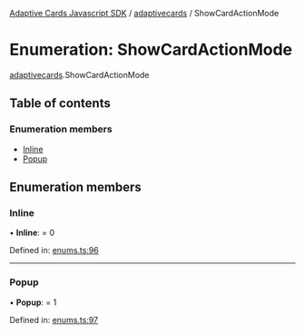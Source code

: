 [Adaptive Cards Javascript SDK](../README.md) / [adaptivecards](../modules/adaptivecards.md) / ShowCardActionMode

# Enumeration: ShowCardActionMode

[adaptivecards](../modules/adaptivecards.md).ShowCardActionMode

## Table of contents

### Enumeration members

- [Inline](adaptivecards.showcardactionmode.md#inline)
- [Popup](adaptivecards.showcardactionmode.md#popup)

## Enumeration members

### Inline

• **Inline**: = 0

Defined in: [enums.ts:96](https://github.com/microsoft/AdaptiveCards/blob/0938a1f10/source/nodejs/adaptivecards/src/enums.ts#L96)

___

### Popup

• **Popup**: = 1

Defined in: [enums.ts:97](https://github.com/microsoft/AdaptiveCards/blob/0938a1f10/source/nodejs/adaptivecards/src/enums.ts#L97)
